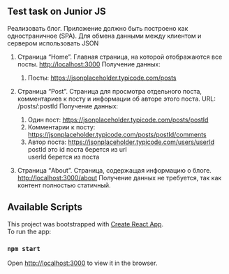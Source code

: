 ## Test task on Junior JS

Реализовать блог.
Приложение должно быть построено как одностраничное (SPA). Для обмена данными между клиентом и сервером использовать JSON

1) Страница “Home”. Главная страница, на которой отображаются все посты.
    [http://localhost:3000](http://localhost:3000/home)
    Получение данных:
    1. Посты: https://jsonplaceholder.typicode.com/posts
  
2) Страница “Post”. Страница для просмотра отдельного поста, комментариев к посту и
  информации об авторе этого поста.
    URL: /posts/:postId
    Получение данных:
    1. Один пост: https://jsonplaceholder.typicode.com/posts/postId
    2. Комментарии к посту: https://jsonplaceholder.typicode.com/posts/postId/comments
    3. Автор поста: https://jsonplaceholder.typicode.com/users/userId<br />
    postId это id поста берется из url<br />
    userId берется из поста

3) Страница “About”. Страница, содержащая информацию о блоге.
    [http://localhost:3000/about](http://localhost:3000/about)
    Получение данных не требуется, так как контент полностью статичный.
    
## Available Scripts

This project was bootstrapped with [Create React App](https://github.com/facebook/create-react-app).<br />
To run the app:

### `npm start`

Open [http://localhost:3000](http://localhost:3000) to view it in the browser.

